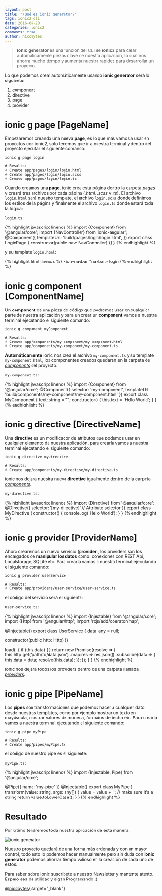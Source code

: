 ```yaml
---
layout: post
title: "¿Qué es ionic generator?"
tags: ionic2 cli
date: 2016-06-20
categories: ionic2
comments: true
author: nicobytes
---
```


> **Ionic generator** es una función del CLI de **ionic2** para crear automáticamente piezas clave de nuestra aplicación, lo cual nos ahorra mucho tiempo y aumenta nuestra rapidez para desarrollar un proyecto.

Lo que podemos crear automáticamente usando **ionic generator** será lo siguiente:

1. component
1. directive
1. page
1. provider

# ionic g page [PageName]

Empezaremos creando una nueva **page**, es lo que más vamos a usar en proyectos con ionic2, solo tenemos que ir a nuestra terminal y dentro del proyecto ejecutar el siguiente comando:

```
ionic g page login

# Results:
√ Create app/pages/login/login.html
√ Create app/pages/login/login.scss
√ Create app/pages/login/login.ts
```

Cuando creamos una **page**, ionic crea esta página dentro la carpeta *<u>pages</u>* y creará tres archivos por cada página (*.html*, *.scss* y *.ts*). 
El archivo `login.html` será nuestro template, el archivo `login.scss` donde definimos los estilos de la página y finalmente el archivo `login.ts` donde estará toda la lógica:

`login.ts`:

{% highlight javascript linenos %}
import {Component} from '@angular/core';
import {NavController} from 'ionic-angular';
@Component({
  templateUrl: 'build/pages/login/login.html',
})
export class LoginPage {
  constructor(public nav: NavController) {}
}
{% endhighlight %}

y su template `login.html`: 

{% highlight html linenos %}
<ion-navbar *navbar>
  <ion-title>login</ion-title>
</ion-navbar>
<ion-content padding class="login">
</ion-content>
{% endhighlight %}

# ionic g component [ComponentName]

Un **component** es una pieza de código que podremos usar en cualquier parte de nuestra aplicación y para un crear un **component** vamos a nuestra terminal ejecutando el siguiente comando:

```
ionic g component myComponent

# Results:
√ Create app/components/my-component/my-component.html
√ Create app/components/my-component/my-component.ts
```

**Automáticamente** ionic nos crea el archivo `my-component.ts` y su template `my-component.html`, los componentes creados quedarán en la carpeta de *<u>components</u>* del proyecto. 

`my-component.ts`:

{% highlight javascript linenos %}
import {Component} from '@angular/core';
@Component({
  selector: 'my-component',
  templateUrl: 'build/components/my-component/my-component.html'
})
export class MyComponent {
  text: string = "";
  constructor() {
    this.text = 'Hello World';
  }
}
{% endhighlight %}

# ionic g directive [DirectiveName]

Una **directive** es un modificador de atributos que podemos usar en cualquier elemento de nuestra aplicación, para crearla vamos a nuestra terminal ejecutando el siguiente comando:

```
ionic g directive myDirective

# Results:
√ Create app/components/my-directive/my-directive.ts
```

ionic nos dejara nuestra nueva **directive** igualmente dentro de la carpeta  *<u>components</u>*.

`my-directive.ts`:

{% highlight javascript linenos %}
import {Directive} from '@angular/core';
@Directive({
  selector: '[my-directive]' // Attribute selector
})
export class MyDirective {
  constructor() {
    console.log('Hello World');
  }
}
{% endhighlight %}

# ionic g provider [ProviderName]

Ahora crearemos un nuevo servicio (**provider**), los providers son los encargados de **manipular los datos** como: conexiones con REST Api, Localstorage, SQLite etc. Para crearla vamos a nuestra terminal ejecutando el siguiente comando:

```
ionic g provider userService

# Results:
√ Create app/providers/user-service/user-service.ts
```

el código del servicio será el siguiente:

`user-service.ts`:

{% highlight javascript linenos %}
import {Injectable} from '@angular/core';
import {Http} from '@angular/http';
import 'rxjs/add/operator/map';

@Injectable()
export class UserService {
  data: any = null;

  constructor(public http: Http) {}

  load() {
    if (this.data) {
    }
    return new Promise(resolve => {
      this.http.get('path/to/data.json')
        .map(res => res.json())
        .subscribe(data => {
          this.data = data;
          resolve(this.data);
        });
    });
  }
}
{% endhighlight %}

ionic nos dejará todos los providers dentro de una carpeta llamada *<u>providers</u>*.

# ionic g pipe [PipeName]

Los **pipes** son transformaciones que podemos hacer a cualquier dato desde nuestros templates, como por ejemplo mostrar un texto en mayúscula, mostrar valores de moneda, formatos de fecha etc. Para crearla vamos a nuestra terminal ejecutando el siguiente comando:

```
ionic g pipe myPipe

# Results:
√ Create app/pipes/myPipe.ts
```

el código de nuestro pipe es el siguiente:

`myPipe.ts`:

{% highlight javascript linenos %}
import {Injectable, Pipe} from '@angular/core';

@Pipe({
  name: 'my-pipe'
})
@Injectable()
export class MyPipe {
  transform(value: string, args: any[]) {
    value = value + ''; // make sure it's a string
    return value.toLowerCase();
  }
}
{% endhighlight %}

# Resultado

Por último tendremos toda nuestra aplicación de esta manera:

<img src="http://i.imgur.com/rhTAWtE.jpg" class="img-responsive" alt="ionic generator"/>
 
Nuestro proyecto quedará de una forma más ordenada y con un mayor control, todo esto lo podemos hacer manualmente pero sin duda con **ionic generator** podemos ahorrar tiempo valioso en la creación de cada uno de estos.

Para saber sobre ionic suscribete a nuestro Newsletter y mantente atento.
Espero sea de utilidad y sigan Programando :)


[@nicobytes](http://www.nicobytes.com){:target="_blank"}